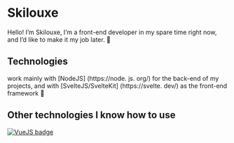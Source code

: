# Skilouxe
Hello! I’m Skilouxe, I’m a front-end developer in my spare time right now, and I’d like to make it my job later. 💜

## Technologies

 work mainly with [NodeJS] (https://node. js. org/) for the back-end of my projects, and with [SvelteJS/SvelteKit] (https://svelte. dev/) as the front-end framework 💚
 
 ## Other technologies I know how to use
 
[![VueJS badge](https://img.shields.io/badge/VueJS-V3-green.svg)](https://vue.js.org/)
